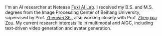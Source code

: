 [//]: # (I am currently a first-year &#40;2023-now&#41; Ph.D. student at the National University of Singapore &#40;NUS&#41;, under the supervision of Prof. [Mike Shou]&#40;https://sites.google.com/view/showlab&#41;. )

[//]: # (Previously, I worked at Netease [Fuxi AI Lab]&#40;https://fuxi.163.com/fuxi-introduction&#41; as an AI researcher. )
I'm an AI researcher at Netease [Fuxi AI Lab](https://fuxi.163.com/fuxi-introduction). 
I received my B.S. and M.S. degrees from the Image Processing Center of Beihang University, supervised by Prof. [Zhenwei Shi](https://levir.buaa.edu.cn/), also working closely with Prof. [Zhengxia Zou](https://zhengxiazou.github.io/).
My current research interests lie in multimodal and AIGC, including text-driven video generation and avatar generation. 
